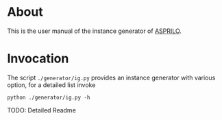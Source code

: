 # About

This is the user manual of the instance generator of [ASPRILO](index.md).


# Invocation

The script `./generator/ig.py` provides an instance generator with various option, for
a detailed list invoke

    python ./generator/ig.py -h

TODO: Detailed Readme

